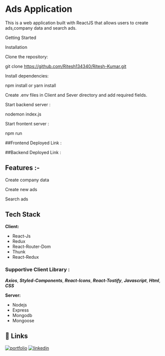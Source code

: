  # Ads  Application
This is a web application built with ReactJS that allows users to create ads,company data and search ads.


Getting Started


Installation

Clone the repository: 

git clone https://github.com/Ritesh134340/Ritesh-Kumar.git

Install dependencies:

npm install or yarn install

Create .env files in Client and Sever directory and add required fields.

Start backend server : 

nodemon index.js

Start frontent server :

npm run 


##Frontend Deployed Link :


##Backend Deployed Link : 




## Features :-

Create company data

Create new ads

Search ads




## Tech Stack

**Client:**
 - React-Js
 - Redux
 - React-Router-Dom
 - Thunk
 -  React-Redux

 ### Supportive Client Library :

  ***Axios***,
  ***Styled-Components***,
   ***React-Icons***,
***React-Tostify***,
 ***Javascript***,
 ***Html***,
  ***CSS***

**Server:** 
- Nodejs 
- Express 
- Mongodb 
- Mongoose


## 🔗 Links
[![portfolio](https://img.shields.io/badge/my_portfolio-000?style=for-the-badge&logo=ko-fi&logoColor=white)](https://ritesh134340.github.io/)
[![linkedin](https://img.shields.io/badge/linkedin-0A66C2?style=for-the-badge&logo=linkedin&logoColor=white)](https://www.linkedin.com/in/ritesh134340/)
